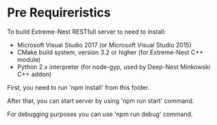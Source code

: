 Pre Requireristics
==================

To build Extreme-Nest RESTfull server to need to install:
* Microsoft Visual Studio 2017 (or Microsoft Visual Studio 2015)
* CMake build system, version 3.2 or higher (for Extreme-Nest C++ module)
* Python 2.x interpreter (for node-gyp, used by Deep-Nest Minkowski C++ addon)

First, you need to run 'npm install' from this folder.

After that, you can start server by using 'npm run start' command.

For debugging purposes you can use 'npm run debug' command.
